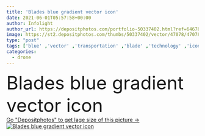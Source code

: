 ```yaml
---
title: 'Blades blue gradient vector icon'
date: 2021-06-01T05:57:58+00:00
author: Infolight
author_url: https://depositphotos.com/portfolio-50337402.html?ref=64678756
image: https://st2.depositphotos.com/thumbs/50337402/vector/47078/470789022/api_thumb_450.jpg?forcejpeg=true
type: "post"
tags: ['blue' ,'vector' ,'transportation' ,'blade' ,'technology' ,'icon' ,'electronics' ,'blades' ,'gradient' ,'fly' ,'propeller' ,'helicopter' ,'airplane' ,'logo' ,'aviation' ,'eps' ,'premium' ,'drone' ]
categories: 
  - drone
---
```

<div aling="center">
            <font size="60"> Blades blue gradient vector icon</font>   
</div>
<div>
    <a href='https://depositphotos.com/470789022/stock-illustration-blades-blue-gradient-vector-icon.html?ref=64678756' target=_blank > Go "Depositphotos" to get lage size of this picture ->
        <img href='https://depositphotos.com/470789022/stock-illustration-blades-blue-gradient-vector-icon.html?ref=64678756' src='https://st2.depositphotos.com/50337402/47078/v/950/depositphotos_470789022-stock-illustration-blades-blue-gradient-vector-icon.jpg?forcejpeg=true' alt='Blades blue gradient vector icon' >
    </a>
</div>
